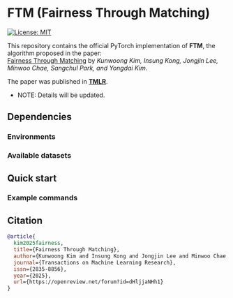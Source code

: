 # FTM (Fairness Through Matching)

[![License: MIT](https://img.shields.io/badge/License-MIT-yellow.svg)](https://opensource.org/licenses/MIT)

This repository contains the official PyTorch implementation of **FTM**, the algorithm proposed in the paper:  
[Fairness Through Matching](https://openreview.net/forum?id=dHljjaNHh1) by *Kunwoong Kim, Insung Kong, Jongjin Lee, Minwoo Chae, Sangchul Park, and Yongdai Kim*.

The paper was published in **[TMLR](https://jmlr.org/tmlr/)**.

- NOTE: Details will be updated.

## Dependencies

### Environments

### Available datasets


## Quick start

### Example commands

## Citation

```bibtex
@article{
  kim2025fairness,
  title={Fairness Through Matching},
  author={Kunwoong Kim and Insung Kong and Jongjin Lee and Minwoo Chae and Sangchul Park and Yongdai Kim},
  journal={Transactions on Machine Learning Research},
  issn={2835-8856},
  year={2025},
  url={https://openreview.net/forum?id=dHljjaNHh1}
}
